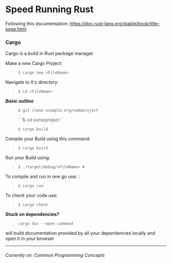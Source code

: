 # Speed Running Rust

Following this documentation: https://doc.rust-lang.org/stable/book/title-page.html


### Cargo 
Cargo is a build in Rust package manager

Make a new Cargo Project:  
>```$ cargo new <FileName>```

Navigate to it's directory: 
>```$ cd <FileName>```

***Basic outline***
>```$ git clone example.org/someproject```

>```$ cd someproject``

>```$ cargo build```

Compile your Build using this command: 
>```$ cargo build```

Run your Build using: 
>```$ ./target/debug/<FileName> #```

To compile and run in one go use: : 
>```$ cargo run``` 

To check your code use: 
>```$ cargo check```

**Stuck on dependencies?**

>```cargo doc --open command```

will build documentation provided by all your dependencies locally and open it in your browser
___

###### Currently on: Common Programming Concepts